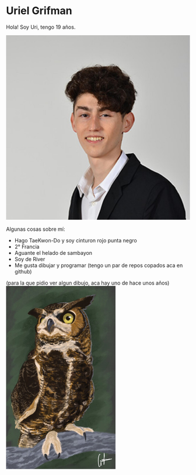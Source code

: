 # Uriel Grifman

Hola! Soy Uri, tengo 19 años.

![mi foto](mifoto.jpg)

Algunas cosas sobre mí:

* Hago TaeKwon-Do y soy cinturon rojo punta negro
* 2° Francia
* Aguante el helado de sambayon
* Soy de River
* Me gusta dibujar y programar (tengo un par de repos copados aca en github)

(para la que pidio ver algun dibujo, aca hay uno de hace unos años)
![dibujo](dibujo.jpg)
